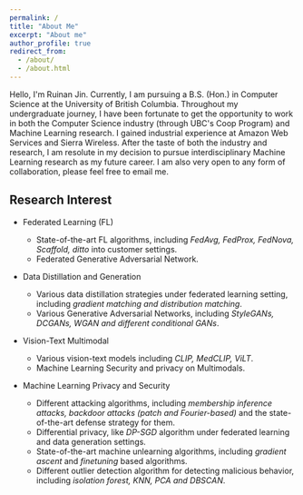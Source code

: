 ```yaml
---
permalink: /
title: "About Me"
excerpt: "About me"
author_profile: true
redirect_from: 
  - /about/
  - /about.html
---
```


Hello, I'm Ruinan Jin. Currently, I am pursuing a B.S. (Hon.) in Computer Science at the University of British Columbia. Throughout my undergraduate journey, I have been fortunate to get the opportunity to work in both the Computer Science industry (through UBC's Coop Program) and Machine Learning research. I gained industrial experience at Amazon Web Services and Sierra Wireless. After the taste of both the industry and research, I am resolute in my decision to pursue interdisciplinary Machine Learning research as my future career. I am also very open to any form of collaboration, please feel free to email me.

## Research Interest
* Federated Learning (FL)
  * State-of-the-art FL algorithms, including *FedAvg, FedProx, FedNova, Scaffold, ditto* into customer settings.
  * Federated Generative Adversarial Network.

* Data Distillation and Generation
  * Various data distillation strategies under federated learning setting, including *gradient matching and distribution matching*.
  * Various Generative Adversarial Networks, including *StyleGANs, DCGANs, WGAN and different conditional GANs*.

* Vision-Text Multimodal
  * Various vision-text models including *CLIP, MedCLIP, ViLT*.
  * Machine Learning Security and privacy on Multimodals.

* Machine Learning Privacy and Security
  * Different attacking algorithms, including *membership inference attacks, backdoor attacks (patch and Fourier-based)* and the state-of-the-art defense strategy for them.
  * Differential privacy, like *DP-SGD* algorithm under federated learning and data generation settings.
  * State-of-the-art machine unlearning algorithms, including *gradient ascent* and *finetuning* based algorithms. 
  * Different outlier detection algorithm for detecting malicious behavior, including *isolation forest, KNN, PCA and DBSCAN*.